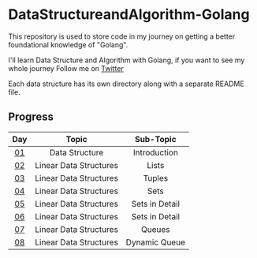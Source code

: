# DataStructureandAlgorithm-Golang

This repository is used to store code in my journey on getting a better foundational knowledge of "Golang".

I'll learn Data Structure and Algorithm with Golang, if you want to see my whole journey Follow me on [Twitter](https://twitter.com/WaleedA_dev)

Each data structure has its own directory along with a separate README file.

## Progress

|Day         |Topic                                |Sub-Topic                     |
|:----------:|:-----------------------------------:|:----------------------------:|
|[01](Day01/day.md)      |Data Structure                       |Introduction                  |
|[02](Day02/day.md)      |Linear Data Structures                       |Lists                  |
|[03](Day03/day.md)      |Linear Data Structures                       |Tuples                  |
|[04](Day04/day.md)      |Linear Data Structures                       |Sets                  |
|[05](Day05/day.md)      |Linear Data Structures                       |Sets in Detail                  |
|[06](Day06/day.md)      |Linear Data Structures                       |Sets in Detail                  |
|[07](Day07/day.md)      |Linear Data Structures                       |Queues                  |
|[08](Day08/day.md)      |Linear Data Structures                       |Dynamic Queue                  |